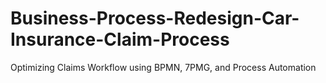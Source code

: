 # Business-Process-Redesign-Car-Insurance-Claim-Process
Optimizing Claims Workflow using BPMN, 7PMG, and Process Automation
